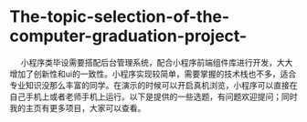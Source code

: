 # The-topic-selection-of-the-computer-graduation-project-
      小程序类毕设需要搭配后台管理系统，配合小程序前端组件库进行开发，大大增加了创新性和ui的一致性。小程序实现较简单，需要掌握的技术栈也不多，适合专业知识没那么丰富的同学。在演示的时候可以开启真机浏览，小程序可以直接在自己手机上或者老师手机上运行。以下是提供的一些选题，有问题欢迎提问；同时我的主页有更多项目，大家可以查看。
